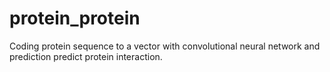 # protein_protein
Coding protein sequence to a vector with convolutional neural network and prediction predict protein interaction.
